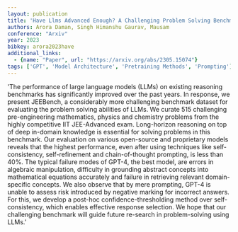 ```yaml
---
layout: publication
title: 'Have Llms Advanced Enough? A Challenging Problem Solving Benchmark For Large Language Models'
authors: Arora Daman, Singh Himanshu Gaurav, Mausam
conference: "Arxiv"
year: 2023
bibkey: arora2023have
additional_links:
  - {name: "Paper", url: "https://arxiv.org/abs/2305.15074"}
tags: ['GPT', 'Model Architecture', 'Pretraining Methods', 'Prompting']
---
```

'The performance of large language models (LLMs) on existing reasoning benchmarks has significantly improved over the past years. In response, we present JEEBench, a considerably more challenging benchmark dataset for evaluating the problem solving abilities of LLMs. We curate 515 challenging pre-engineering mathematics, physics and chemistry problems from the highly competitive IIT JEE-Advanced exam. Long-horizon reasoning on top of deep in-domain knowledge is essential for solving problems in this benchmark. Our evaluation on various open-source and proprietary models reveals that the highest performance, even after using techniques like self-consistency, self-refinement and chain-of-thought prompting, is less than 40&#37;. The typical failure modes of GPT-4, the best model, are errors in algebraic manipulation, difficulty in grounding abstract concepts into mathematical equations accurately and failure in retrieving relevant domain-specific concepts. We also observe that by mere prompting, GPT-4 is unable to assess risk introduced by negative marking for incorrect answers. For this, we develop a post-hoc confidence-thresholding method over self-consistency, which enables effective response selection. We hope that our challenging benchmark will guide future re-search in problem-solving using LLMs.'
